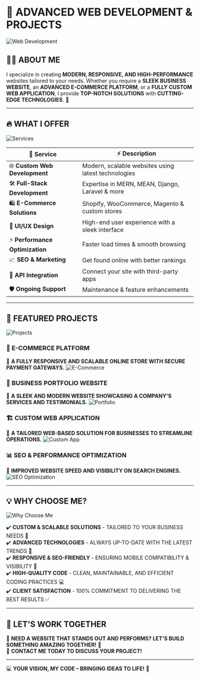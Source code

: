 
# 🚀 **ADVANCED WEB DEVELOPMENT & PROJECTS**

![Web Development](https://i.imgur.com/8mJ3VYU.jpg)

## 👨‍💻 **ABOUT ME**

I specialize in creating **MODERN, RESPONSIVE, AND HIGH-PERFORMANCE** websites tailored to your needs. Whether you require a **SLEEK BUSINESS WEBSITE**, an **ADVANCED E-COMMERCE PLATFORM**, or a **FULLY CUSTOM WEB APPLICATION**, I provide **TOP-NOTCH SOLUTIONS** with **CUTTING-EDGE TECHNOLOGIES**. 🚀

---

## 🔥 **WHAT I OFFER**

![Services](https://i.imgur.com/Y8tNfKZ.jpg)

| 🌟 **Service** | ⚡ **Description** |
|--------------|----------------|
| 🌐 **Custom Web Development** | Modern, scalable websites using latest technologies |
| 🛠️ **Full-Stack Development** | Expertise in MERN, MEAN, Django, Laravel & more |
| 🛍️ **E-Commerce Solutions** | Shopify, WooCommerce, Magento & custom stores |
| 🎨 **UI/UX Design** | High-end user experience with a sleek interface |
| ⚡ **Performance Optimization** | Faster load times & smooth browsing |
| 📈 **SEO & Marketing** | Get found online with better rankings |
| 🔗 **API Integration** | Connect your site with third-party apps |
| 🛡️ **Ongoing Support** | Maintenance & feature enhancements |

---

## 🚀 **FEATURED PROJECTS**

![Projects](https://i.imgur.com/j9k8QVv.jpg)

### 🛒 **E-COMMERCE PLATFORM**
🔹 **A FULLY RESPONSIVE AND SCALABLE ONLINE STORE WITH SECURE PAYMENT GATEWAYS.**
![E-Commerce](https://i.imgur.com/FqXzkLk.jpg)

### 🏢 **BUSINESS PORTFOLIO WEBSITE**
🔹 **A SLEEK AND MODERN WEBSITE SHOWCASING A COMPANY'S SERVICES AND TESTIMONIALS.**
![Portfolio](https://i.imgur.com/9WXV3bN.jpg)

### 🏗️ **CUSTOM WEB APPLICATION**
🔹 **A TAILORED WEB-BASED SOLUTION FOR BUSINESSES TO STREAMLINE OPERATIONS.**
![Custom App](https://i.imgur.com/K2R6xS1.jpg)

### 📊 **SEO & PERFORMANCE OPTIMIZATION**
🔹 **IMPROVED WEBSITE SPEED AND VISIBILITY ON SEARCH ENGINES.**
![SEO Optimization](https://i.imgur.com/PSm8X79.jpg)

---

## 💡 **WHY CHOOSE ME?**

![Why Choose Me](https://i.imgur.com/xJ82r1G.jpg)

✔️ **CUSTOM & SCALABLE SOLUTIONS** - TAILORED TO YOUR BUSINESS NEEDS 🎯  
✔️ **ADVANCED TECHNOLOGIES** - ALWAYS UP-TO-DATE WITH THE LATEST TRENDS 🚀  
✔️ **RESPONSIVE & SEO-FRIENDLY** - ENSURING MOBILE COMPATIBILITY & VISIBILITY 📱  
✔️ **HIGH-QUALITY CODE** - CLEAN, MAINTAINABLE, AND EFFICIENT CODING PRACTICES 💻  
✔️ **CLIENT SATISFACTION** - 100% COMMITMENT TO DELIVERING THE BEST RESULTS ✅  

---

## 🤝 **LET'S WORK TOGETHER**

🚀 **NEED A WEBSITE THAT STANDS OUT AND PERFORMS? LET'S BUILD SOMETHING AMAZING TOGETHER!** 🎉  
📩 **CONTACT ME TODAY TO DISCUSS YOUR PROJECT!**  

---

💻 **YOUR VISION, MY CODE – BRINGING IDEAS TO LIFE!** 🚀


